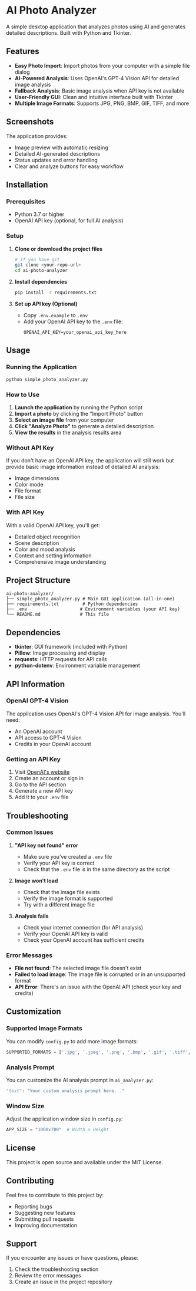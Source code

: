 # AI Photo Analyzer

A simple desktop application that analyzes photos using AI and generates detailed descriptions. Built with Python and Tkinter.

## Features

- **Easy Photo Import**: Import photos from your computer with a simple file dialog
- **AI-Powered Analysis**: Uses OpenAI's GPT-4 Vision API for detailed image analysis
- **Fallback Analysis**: Basic image analysis when API key is not available
- **User-Friendly GUI**: Clean and intuitive interface built with Tkinter
- **Multiple Image Formats**: Supports JPG, PNG, BMP, GIF, TIFF, and more


## Screenshots

The application provides:
- Image preview with automatic resizing
- Detailed AI-generated descriptions
- Status updates and error handling
- Clear and analyze buttons for easy workflow

## Installation

### Prerequisites

- Python 3.7 or higher
- OpenAI API key (optional, for full AI analysis)

### Setup

1. **Clone or download the project files**
   ```bash
   # If you have git
   git clone <your-repo-url>
   cd ai-photo-analyzer
   ```

2. **Install dependencies**
   ```bash
   pip install -r requirements.txt
   ```

3. **Set up API key (Optional)**
   - Copy `.env.example` to `.env`
   - Add your OpenAI API key to the `.env` file:
     ```
     OPENAI_API_KEY=your_openai_api_key_here
     ```

## Usage

### Running the Application

```bash
python simple_photo_analyzer.py
```

### How to Use

1. **Launch the application** by running the Python script
2. **Import a photo** by clicking the "Import Photo" button
3. **Select an image file** from your computer
4. **Click "Analyze Photo"** to generate a detailed description
5. **View the results** in the analysis results area

### Without API Key

If you don't have an OpenAI API key, the application will still work but provide basic image information instead of detailed AI analysis:
- Image dimensions
- Color mode
- File format
- File size

### With API Key

With a valid OpenAI API key, you'll get:
- Detailed object recognition
- Scene description
- Color and mood analysis
- Context and setting information
- Comprehensive image understanding

## Project Structure

```
ai-photo-analyzer/
├── simple_photo_analyzer.py # Main GUI application (all-in-one)
├── requirements.txt         # Python dependencies
├── .env                    # Environment variables (your API key)
└── README.md               # This file
```

## Dependencies

- **tkinter**: GUI framework (included with Python)
- **Pillow**: Image processing and display
- **requests**: HTTP requests for API calls
- **python-dotenv**: Environment variable management

## API Information

### OpenAI GPT-4 Vision

The application uses OpenAI's GPT-4 Vision API for image analysis. You'll need:
- An OpenAI account
- API access to GPT-4 Vision
- Credits in your OpenAI account

### Getting an API Key

1. Visit [OpenAI's website](https://openai.com/)
2. Create an account or sign in
3. Go to the API section
4. Generate a new API key
5. Add it to your `.env` file

## Troubleshooting

### Common Issues

1. **"API key not found" error**
   - Make sure you've created a `.env` file
   - Verify your API key is correct
   - Check that the `.env` file is in the same directory as the script

2. **Image won't load**
   - Check that the image file exists
   - Verify the image format is supported
   - Try with a different image file

3. **Analysis fails**
   - Check your internet connection (for API analysis)
   - Verify your OpenAI API key is valid
   - Check your OpenAI account has sufficient credits

### Error Messages

- **File not found**: The selected image file doesn't exist
- **Failed to load image**: The image file is corrupted or in an unsupported format
- **API Error**: There's an issue with the OpenAI API (check your key and credits)

## Customization

### Supported Image Formats

You can modify `config.py` to add more image formats:
```python
SUPPORTED_FORMATS = ['.jpg', '.jpeg', '.png', '.bmp', '.gif', '.tiff', '.webp']
```

### Analysis Prompt

You can customize the AI analysis prompt in `ai_analyzer.py`:
```python
"text": "Your custom analysis prompt here..."
```

### Window Size

Adjust the application window size in `config.py`:
```python
APP_SIZE = "1000x700"  # Width x Height
```

## License

This project is open source and available under the MIT License.

## Contributing

Feel free to contribute to this project by:
- Reporting bugs
- Suggesting new features
- Submitting pull requests
- Improving documentation

## Support

If you encounter any issues or have questions, please:
1. Check the troubleshooting section
2. Review the error messages
3. Create an issue in the project repository

